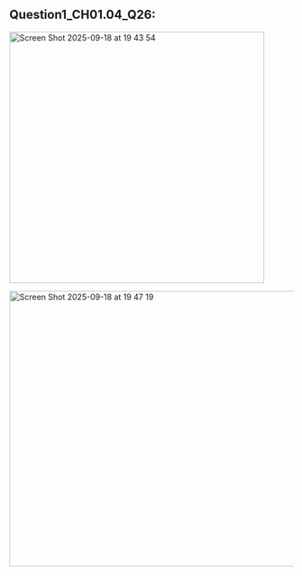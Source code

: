 
## Question1_CH01.04_Q26: <br/>
<img width="452" height="446" alt="Screen Shot 2025-09-18 at 19 43 54" src="https://github.com/user-attachments/assets/e0458164-8d64-47db-9639-0946fdf39b7a" /> <br/>
</p>
</p>

<img width="585" height="489" alt="Screen Shot 2025-09-18 at 19 47 19" src="https://github.com/user-attachments/assets/9b29c411-20da-4670-990d-4b17f560373c" />




